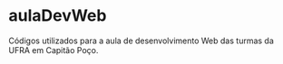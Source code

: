 # aulaDevWeb
Códigos utilizados para a aula de desenvolvimento Web das turmas da UFRA em Capitão Poço.
